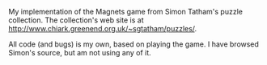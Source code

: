 My implementation of the Magnets game from Simon Tatham's
puzzle collection. The collection's web site is at
http://www.chiark.greenend.org.uk/~sgtatham/puzzles/.

All code (and bugs) is my own, based on playing the game.
I have browsed Simon's source, but am not using any of it.